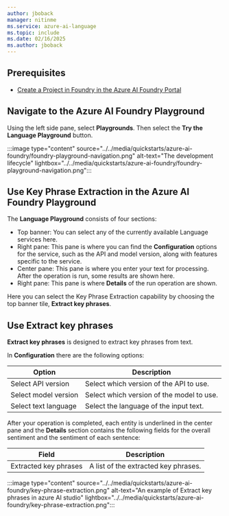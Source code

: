 ```yaml
---
author: jboback
manager: nitinme
ms.service: azure-ai-language
ms.topic: include
ms.date: 02/16/2025
ms.author: jboback
---
```


## Prerequisites

* [Create a Project in Foundry in the Azure AI Foundry Portal](../../../../../ai-studio/how-to/create-projects.md)

## Navigate to the Azure AI Foundry Playground

Using the left side pane, select **Playgrounds**. Then select the **Try the Language Playground** button.

:::image type="content" source="../../media/quickstarts/azure-ai-foundry/foundry-playground-navigation.png" alt-text="The development lifecycle" lightbox="../../media/quickstarts/azure-ai-foundry/foundry-playground-navigation.png":::

## Use Key Phrase Extraction in the Azure AI Foundry Playground

The **Language Playground** consists of four sections:

* Top banner: You can select any of the currently available Language services here.
* Right pane: This pane is where you can find the **Configuration** options for the service, such as the API and model version, along with features specific to the service.
* Center pane: This pane is where you enter your text for processing. After the operation is run, some results are shown here.
* Right pane: This pane is where **Details** of the run operation are shown.

Here you can select the Key Phrase Extraction capability by choosing the top banner tile, **Extract key phrases**.

## Use Extract key phrases

**Extract key phrases** is designed to extract key phrases from text.

In **Configuration** there are the following options:

|Option              |Description                              |
|--------------------|-----------------------------------------|
|Select API version  | Select which version of the API to use.    |
|Select model version| Select which version of the model to use.|
|Select text language| Select the language of the input text. |

After your operation is completed, each entity is underlined in the center pane and the **Details** section contains the following fields for the overall sentiment and the sentiment of each sentence:

|Field | Description                |
|------|----------------------------|
|Extracted key phrases|A list of the extracted key phrases.|

:::image type="content" source="../../media/quickstarts/azure-ai-foundry/key-phrase-extraction.png" alt-text="An example of Extract key phrases in azure AI studio" lightbox="../../media/quickstarts/azure-ai-foundry/key-phrase-extraction.png":::
